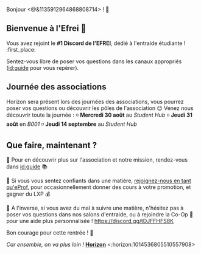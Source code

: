 Bonjour <@&1135912964868808714> ! :wave:

## Bienvenue à l'Efrei :partying_face:

Vous avez rejoint le **#1 Discord de l'EFREI**, dédié à l'entraide étudiante ! :first_place:

Sentez-vous libre de poser vos questions dans les canaux appropriés (<id:guide> pour vous repérer).

## Journée des associations

Horizon sera présent lors des journées des associations, vous pourrez poser vos questions ou découvrir les pôles de l'association :wink:
Venez nous découvrir toute la journée :
:white_medium_small_square: **Mercredi 30 août** au *Student Hub*
:white_medium_small_square: **Jeudi 31 août** en *B001*
:white_medium_small_square: **Jeudi 14 septembre** au *Student Hub*

## Que faire, maintenant ?

:small_blue_diamond: Pour en découvrir plus sur l'association et notre mission, rendez-vous dans <id:guide> :books:

:small_blue_diamond: Si vous vous sentez confiants dans une matière, [rejoignez-nous en tant qu'eProf](https://forms.gle/ogZfDbVAzkpCyrkx5), pour occasionnellement donner des cours à votre promotion, et gagner du LXP :moneybag:

:small_blue_diamond: À l'inverse, si vous avez du mal à suivre une matière, n'hésitez pas à poser vos questions dans nos salons d'entraide, ou à rejoindre la Co-Op :seedling: pour une aide plus personnalisée ! https://discord.gg/tDJFFHFS8K

Bon courage pour cette rentrée ! :muscle:

*Car ensemble, on va plus loin !*
**[Horizon](https://linktr.ee/horizon.efrei)** <:horizon:1014536805510557908>
